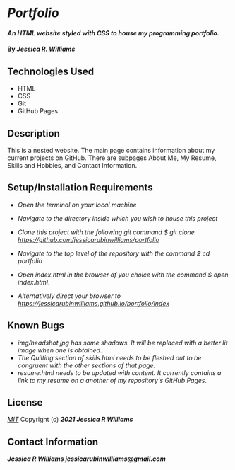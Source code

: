 # _Portfolio_

#### _An HTML website styled with CSS to house my programming portfolio._

#### By _**Jessica R. Williams**_

## Technologies Used

* HTML
* CSS
* Git
* GitHub Pages

## Description

This is a nested website. The main page contains information about my current projects on GitHub. There are subpages About Me, My Resume, Skills and Hobbies, and Contact Information. 

## Setup/Installation Requirements

* _Open the terminal on your local machine_
* _Navigate to the directory inside which you wish to house this project_
* _Clone this project with the following git command $ git clone https://github.com/jessicarubinwilliams/portfolio_
* _Navigate to the top level of the repository with the command $ cd portfolio_
* _Open index.html in the browser of you choice with the command $ open index.html_.

* _Alternatively direct your browser to https://jessicarubinwilliams.github.io/portfolio/index_

## Known Bugs

* _img/headshot.jpg has some shadows. It will be replaced with a better lit image when one is obtained._
* _The Quilting section of skills.html needs to be fleshed out to be congruent with the other sections of that page._
* _resume.html needs to be updated with content. It currently contains a link to my resume on a another of my repository's GitHub Pages._

## License
*[MIT](https://choosealicense.com/licenses/mit/)*
Copyright (c) **_2021 Jessica R Williams_**
## Contact Information
**_Jessica R Williams jessicarubinwilliams@gmail.com_**
